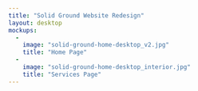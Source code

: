 ```yaml
---
title: "Solid Ground Website Redesign"
layout: desktop
mockups:
  -
    image: "solid-ground-home-desktop_v2.jpg"
    title: "Home Page"
  -
    image: "solid-ground-home-desktop_interior.jpg"
    title: "Services Page"
---
```

